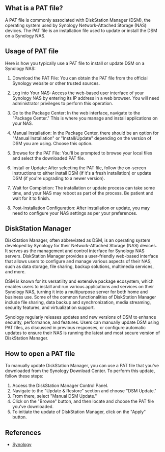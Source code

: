 ## What is a PAT file?

A PAT file is commonly associated with DiskStation Manager (DSM), the operating system used by Synology Network-Attached Storage (NAS) devices. The PAT file is an installation file used to update or install the DSM on a Synology NAS.

## Usage of PAT file

Here is how you typically use a PAT file to install or update DSM on a Synology NAS:

1.  Download the PAT File: You can obtain the PAT file from the official Synology website or other trusted sources.
    
2.  Log into Your NAS: Access the web-based user interface of your Synology NAS by entering its IP address in a web browser. You will need administrator privileges to perform this operation.
    
3.  Go to the Package Center: In the web interface, navigate to the "Package Center." This is where you manage and install applications on your NAS.
    
4.  Manual Installation: In the Package Center, there should be an option for "Manual Installation" or "Install/Update" depending on the version of DSM you are using. Choose this option.
    
5.  Browse for the PAT File: You'll be prompted to browse your local files and select the downloaded PAT file.
    
6.  Install or Update: After selecting the PAT file, follow the on-screen instructions to either install DSM (if it's a fresh installation) or update DSM (if you're upgrading to a newer version).
    
7.  Wait for Completion: The installation or update process can take some time, and your NAS may reboot as part of the process. Be patient and wait for it to finish.
    
8.  Post-Installation Configuration: After installation or update, you may need to configure your NAS settings as per your preferences.

## DiskStation Manager

DiskStation Manager, often abbreviated as DSM, is an operating system developed by Synology for their Network-Attached Storage (NAS) devices. It serves as the management and control interface for Synology NAS servers. DiskStation Manager provides a user-friendly web-based interface that allows users to configure and manage various aspects of their NAS, such as data storage, file sharing, backup solutions, multimedia services, and more.

DSM is known for its versatility and extensive package ecosystem, which enables users to install and run various applications and services on their Synology NAS, turning it into a multipurpose server for both home and business use. Some of the common functionalities of DiskStation Manager include file sharing, data backup and synchronization, media streaming, security features, and virtualization support.

Synology regularly releases updates and new versions of DSM to enhance security, performance, and features. Users can manually update DSM using PAT files, as discussed in previous responses, or configure automatic updates to ensure their NAS is running the latest and most secure version of DiskStation Manager.

## How to open a PAT file

To manually update DiskStation Manager, you can use a PAT file that you've downloaded from the Synology Download Center. To perform this update, follow these steps:

1. Access the DiskStation Manager Control Panel.
2. Navigate to the "Update & Restore" section and choose "DSM Update."
3. From there, select "Manual DSM Update."
4. Click on the "Browse" button, and then locate and choose the PAT file you've downloaded.
5. To initiate the update of DiskStation Manager, click on the "Apply" button.

## References
* [Synology](https://en.wikipedia.org/wiki/Synology)

